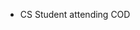 - CS Student attending COD

<!---
rdwrds/rdwrds is a ✨ special ✨ repository because its `README.md` (this file) appears on your GitHub profile.
You can click the Preview link to take a look at your changes.
--->

